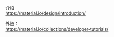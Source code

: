 介绍  
https://material.io/design/introduction/  



外链：  
https://material.io/collections/developer-tutorials/  